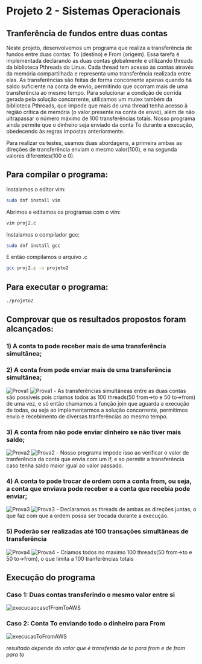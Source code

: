 # Projeto 2 - Sistemas Operacionais
## Tranferência de fundos entre duas contas

Neste projeto, desenvolvemos um programa que realiza a transferência de fundos entre duas contas: To (destino) e From (origem). Essa tarefa é implementada declarando as duas contas globalmente e utilizando threads da biblioteca Pthreads do Linux. Cada thread tem acesso às contas através da memória compartilhada e representa uma transferência realizada entre elas. As transferências são feitas de forma concorrente apenas quando há saldo suficiente na conta de envio, permitindo que ocorram mais de uma transferência ao mesmo tempo. Para solucionar a condição de corrida gerada pela solução concorrente, utilizamos um mutex também da biblioteca Pthreads, que impede que mais de uma thread tenha acesso à região crítica de memória (o valor presente na conta de envio), além de não ultrapassar o número máximo de 100 transferências totais. Nosso programa ainda permite que o dinheiro seja enviado da conta To durante a execução, obedecendo às regras impostas anteriormente.

Para realizar os testes, usamos duas abordagens, a primeira ambas as direções de transferência enviam o mesmo valor(100), e na segunda valores diferentes(100 e 0).

## Para compilar o programa: 
Instalamos o editor vim:
```bash
sudo dnf install vim
```
Abrimos e editamos os programas com o vim:
```bash
vim proj2.c
```
Instalamos o compilador gcc:
```bash
sudo dnf install gcc
```
E então compilamos o arquivo .c
```bash
gcc proj2.c -o projeto2
```

## Para executar o programa:
```bash
./projeto2
```
## Comprovar que os resultados propostos foram alcançados:

### 1) A conta to pode receber mais de uma transferência simultânea;
### 2) A conta from pode enviar mais de uma transferência simultânea;

<img src="https://i.imgur.com/Si5SOh7.png" alt="Prova1">
<img src="https://i.imgur.com/16JuIwX.png" alt="Prova1">
- As transferências simultâneas entre as duas contas são possíveis pois criamos todos as 100 threads(50 from->to e 50 to->from) de uma vez, e só então chamamos a função join que aguarda a execução de todas, ou seja ao implementarmos a solução concorrente, permitimos envio e recebimento de diversas tranferências ao mesmo tempo.


### 3) A conta from não pode enviar dinheiro se não tiver mais saldo;
<img src="https://i.imgur.com/YZUKvWC.png" alt="Prova2">
<img src="https://i.imgur.com/AW8Yxnf.png" alt="Prova2">
- Nosso programa impede isso ao verificar o valor de tranferência da conta que envia com um if, e so permitir a transferência caso tenha saldo maior igual ao valor passado.


### 4) A conta to pode trocar de ordem com a conta from, ou seja, a conta que enviava pode receber e a conta que recebia pode enviar;
<img src="https://i.imgur.com/3RZm2oE.png" alt="Prova3">
<img src="https://i.imgur.com/Si5SOh7.png" alt="Prova3">
- Declaramos as threads de ambas as direções juntas, o que faz com que a ordem possa ser trocada durante a execução.


### 5) Poderão ser realizadas até 100 transações simultâneas de transferência
<img src="https://i.imgur.com/16JuIwX.png" alt="Prova4">
<img src="https://i.imgur.com/wlGxEHT.png" alt="Prova4">
- Criamos todos no maximo 100 threads(50 from->to e 50 to->from), o que limita a 100 tranferências totais


## Execução do programa
### Caso 1: Duas contas transferindo o mesmo valor entre si
<img src="https://i.imgur.com/wlGxEHT.png" alt="execucaocaso1FromToAWS">

### Caso 2: Conta To enviando todo o dinheiro para From
<img src="https://i.imgur.com/7OI4xQP.png" alt="execucaoToFromAWS">

*resultado depende do valor que é transferido de to para from e de from para to*
